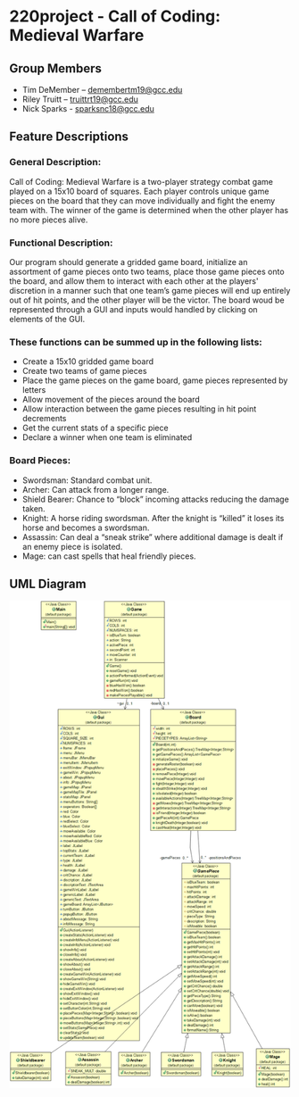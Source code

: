 # 220project - Call of Coding: Medieval Warfare
## Group Members
-	Tim DeMember – demembertm19@gcc.edu
-	Riley Truitt – truittrt19@gcc.edu
-	Nick Sparks - sparksnc18@gcc.edu

## Feature Descriptions
### General Description:
Call of Coding: Medieval Warfare is a two-player strategy combat game played on a 15x10 board of squares. Each player controls unique game pieces on the board that they can move individually and fight the enemy team with. The winner of the game is determined when the other player has no more pieces alive.

### Functional Description:
Our program should generate a gridded game board, initialize an assortment of game pieces onto two teams, place those game pieces onto the board, and allow them to interact with each other at the players' discretion in a manner such that one team’s game pieces will end up entirely out of hit points, and the other player will be the victor. The board woud be represented through a GUI and inputs would handled by clicking on elements of the GUI. 

### These functions can be summed up in the following lists:
-	Create a 15x10 gridded game board
-	Create two teams of game pieces
-	Place the game pieces on the game board, game pieces represented by letters
-	Allow movement of the pieces around the board
-	Allow interaction between the game pieces resulting in hit point decrements
-	Get the current stats of a specific piece
-	Declare a winner when one team is eliminated
### Board Pieces:
-	Swordsman: Standard combat unit.
-	Archer: Can attack from a longer range.
-	Shield Bearer: Chance to “block” incoming attacks reducing the damage taken.
-	Knight: A horse riding swordsman. After the knight is “killed” it loses its horse and becomes a swordsman.
-	Assassin: Can deal a “sneak strike” where additional damage is dealt if an enemy piece is isolated. 
-	Mage: can cast spells that heal friendly pieces. 

## UML Diagram
![UML Diagram](/UML_Diagram.png)
